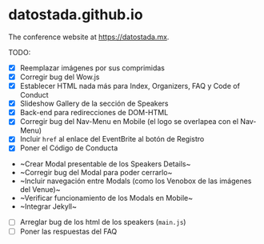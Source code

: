# datostada.github.io
The conference website at https://datostada.mx.

TODO:
- [x] Reemplazar imágenes por sus comprimidas
- [x] Corregir bug del Wow.js
- [x] Establecer HTML nada más para Index, Organizers, FAQ y Code of Conduct
- [x] Slideshow Gallery de la sección de Speakers
- [x] Back-end para redirecciones de DOM-HTML
- [x] Corregir bug del Nav-Menu en Mobile (el logo se overlapea con el Nav-Menu)
- [x] Incluir `href` al enlace del EventBrite al botón de Registro
- [x] Poner el Código de Conducta
- ~Crear Modal presentable de los Speakers Details~
- ~Corregir bug del Modal para poder cerrarlo~
- ~Incluir navegación entre Modals (como los Venobox de las imágenes del Venue)~
- ~Verificar funcionamiento de los Modals en Mobile~
- ~Integrar Jekyll~
- [ ] Arreglar bug de los html de los speakers (`main.js`)
- [ ] Poner las respuestas del FAQ
